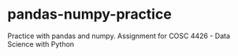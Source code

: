 # pandas-numpy-practice
Practice with pandas and numpy. Assignment for COSC 4426 - Data Science with Python
